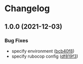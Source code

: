 # Changelog

## 1.0.0 (2021-12-03)


### Bug Fixes

* specify environment ([bcb40f8](https://www.github.com/acchiao/trails/commit/bcb40f87c48aef27b530112a93b87e0613c273dc))
* specify rubocop config ([df819f3](https://www.github.com/acchiao/trails/commit/df819f390229cf7e427e4dd7035c2974359471ea))

